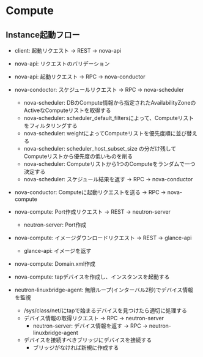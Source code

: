 # Compute

## Instance起動フロー
* client: 起動リクエスト -> REST -> nova-api
* nova-api: リクエストのバリデーション
* nova-api: 起動リクエスト -> RPC -> nova-conductor
* nova-condoctor: スケジュールリクエスト -> RPC -> nova-scheduler
    * nova-scheduler: DBのCompute情報から指定されたAvailabilityZoneのActiveなComputeリストを取得する
    * nova-scheduler: scheduler_default_filtersによって、Computeリストをフィルタリングする
    * nova-scheduler: weightによってComputeリストを優先度順に並び替える
    * nova-scheduler: scheduler_host_subset_size の分だけ残してComputeリストから優先度の低いものを削る
    * nova-scheduler: Computeリストから1つのComputeをランダムで一つ決定する
    * nova-scheduler: スケジュール結果を返す -> RPC -> nova-conductor
* nova-conductor: Computeに起動リクエストを送る -> RPC -> nova-compute
* nova-compute: Port作成リクエスト -> REST -> neutron-server
    * neutron-server: Port作成
* nova-compute: イメージダウンロードリクエスト -> REST -> glance-api
    * glance-api: イメージを返す
* nova-compute: Domain.xml作成
* nova-compute: tapデバイスを作成し、インスタンスを起動する

* neutron-linuxbridge-agent: 無限ループ(インターバル2秒)でデバイス情報を監視
    * /sys/class/net/にtapで始まるデバイスを見つけたら適切に処理する
    * デバイス情報の取得リクエスト -> RPC -> neutron-server
        * neutron-server: デバイス情報を返す -> RPC -> neutron-linuxbridge-agent
    * デバイスを接続すべきブリッジにデバイスを接続する
        * ブリッジがなければ新規に作成する
